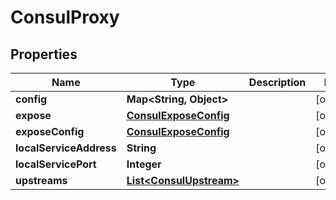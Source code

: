 

# ConsulProxy


## Properties

Name | Type | Description | Notes
------------ | ------------- | ------------- | -------------
**config** | **Map&lt;String, Object&gt;** |  |  [optional]
**expose** | [**ConsulExposeConfig**](ConsulExposeConfig.md) |  |  [optional]
**exposeConfig** | [**ConsulExposeConfig**](ConsulExposeConfig.md) |  |  [optional]
**localServiceAddress** | **String** |  |  [optional]
**localServicePort** | **Integer** |  |  [optional]
**upstreams** | [**List&lt;ConsulUpstream&gt;**](ConsulUpstream.md) |  |  [optional]



